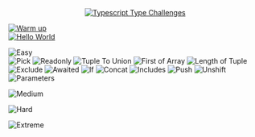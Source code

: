 <div align="center">
  <a href='https://github.com/type-challenges/type-challenges'>
    <img src="https://img.shields.io/badge/My_Solutions-Typescript_Type_Chanllenges-3178c6?style=for-the-badge&logo=TypeScript&logoColor=white" alt="Typescript Type Challenges"/>
  </a>
</div>

[![Warm up](https://img.shields.io/badge/-Warm_up-teal)](https://github.com/nnfunny/type-challenges/tree/main/warm-up) <br/>
  [![Hello World](https://img.shields.io/badge/-Hello_World-teal?logo=Checkmarx&logoColor=white)](https://github.com/nnfunny/type-challenges/blob/main/warm-up/hello-world.ts)

![Easy](https://img.shields.io/badge/-Easy-7aad0c) <br/>
  ![Pick](https://img.shields.io/badge/-Pick-7aad0c)
  ![Readonly](https://img.shields.io/badge/-Readonly-7aad0c)
  ![Tuple To Union](https://img.shields.io/badge/-Tuple_To_Union-7aad0c)
  ![First of Array](https://img.shields.io/badge/-First_of_Array-7aad0c)
  ![Length of Tuple](https://img.shields.io/badge/-Pick-7aad0c)
  ![Exclude](https://img.shields.io/badge/-Exclude-7aad0c)
  ![Awaited](https://img.shields.io/badge/-Awaited-7aad0c)
  ![If](https://img.shields.io/badge/-If-7aad0c)
  ![Concat](https://img.shields.io/badge/-Concat-7aad0c)
  ![Includes](https://img.shields.io/badge/-Includes-7aad0c)
  ![Push](https://img.shields.io/badge/-Push-7aad0c)
  ![Unshift](https://img.shields.io/badge/-Unshift-7aad0c)
  ![Parameters](https://img.shields.io/badge/-Parameters-7aad0c)

![Medium](https://img.shields.io/badge/-Medium-d9901a) <br/>

![Hard](https://img.shields.io/badge/-Hard-de3d37) <br/>

![Extreme](https://img.shields.io/badge/-Extreme-b11b8d) <br/>
